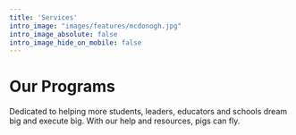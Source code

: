 ```yaml
---
title: 'Services'
intro_image: "images/features/mcdonogh.jpg"
intro_image_absolute: false
intro_image_hide_on_mobile: false
---
```


# Our Programs

Dedicated to helping more students, leaders, educators and schools dream big and execute big. With our help and resources, pigs can fly.